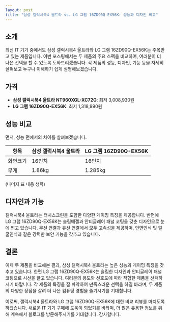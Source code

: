 ```yaml
---
layout: post
title: "삼성 갤럭시북4 울트라 vs. LG 그램 16ZD90Q-EX56K: 성능과 디자인 비교"
---
```



## 소개

최신 IT 기기 중에서도 삼성 갤럭시북4 울트라와 LG 그램 16ZD90Q-EX56K는 주목받고 있는 제품입니다. 이번 포스팅에서는 두 제품의 주요 스펙을 비교하여, 여러분이 더 나은 선택을 할 수 있도록 도와드리겠습니다. 각 제품의 성능, 디자인, 기능 등을 자세히 살펴보고 누구나 이해하기 쉽게 설명해보겠습니다.

## 가격

- **삼성 갤럭시북4 울트라 NT960XGL-XC72G**: 최저 3,008,930원
- **LG 그램 16ZD90Q-EX56K**: 최저 1,318,990원

## 성능 비교

먼저, 성능 면에서의 차이를 살펴보겠습니다.

| 항목       | 삼성 갤럭시북4 울트라 | LG 그램 16ZD90Q-EX56K |
|------------|----------------------|-----------------------|
| 화면크기   | 16인치               | 16인치                |
| 무게       | 1.86kg               | 1.285kg               |

(나머지 표 내용 생략)

## 디자인과 기능

갤럭시북4 울트라는 터치스크린을 포함한 다양한 게이밍 특징을 제공합니다. 반면에 LG 그램 16ZD90Q-EX56K는 슬림베젤과 안티글레어 패널 코팅을 갖춘 디자인으로 눈에 띄고 있습니다. 무선 연결과 유선 연결에서 모두 고속성을 제공하며, 안면인식 및 얼굴인식과 같은 강력한 보안 기능을 갖추고 있습니다.

## 결론

이제 두 제품을 비교해본 결과, 삼성 갤럭시북4 울트라는 높은 성능과 게이밍 특징을 갖추고 있습니다. 한편 LG 그램 16ZD90Q-EX56K는 슬림한 디자인과 안티글레어 패널 코팅으로 시선을 끌고 있습니다. 여러분의 용도와 선호도에 따라 적합한 제품을 선택하시기 바랍니다. 각 제품의 특징을 잘 파악하여 만족스러운 선택을 하길 바라며, 두 제품의 다양한 장점을 살려 더 나은 컴퓨팅 경험을 즐기시기를 기대합니다.

이로써, 갤럭시북4 울트라와 LG 그램 16ZD90Q-EX56K에 대한 비교 리뷰를 마치도록 하겠습니다. 새로운 IT 기기 구매에 도움이 되었기를 바라며, 더 많은 유용한 정보를 위해 계속해서 블로그를 방문해주시기를 기대합니다. 감사합니다.
